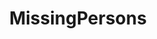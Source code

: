 ---
title: MissingPersons
crosslinks:
- croatia
- Calgary
- WithoutATrace
- CampingandHiking
- SquaredCircle
- LosAngeles
- television
- autotldr
- TrueCrimeDiscussion
- Twitch
---
